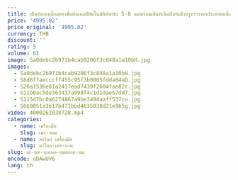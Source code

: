 ```yaml
---
title: เต็นท์หกเหลี่ยมสองชั้นตั้งแคมป์อัตโนมัติสําหรับ 5-8 คนพร้อมเต็นท์เดินป่ากันน้ําหรูหราราคาประหยัดหนึ่งห้องนอน
price: '4995.02'
price_original: '4995.02'
currency: THB
discount: ''
rating: 5
volume: 61
image: Sa0debc2b971b4cab9206f3c848a1a10bH.jpg
images:
  - Sa0debc2b971b4cab9206f3c848a1a10bH.jpg
  - S8d8ffaecccff455c95f3b0005fdda84aD.jpg
  - S26a1536e01a2417ead7439f2604fae82r.jpg
  - S11b0ac5de363437a998f4c1d1dae57dd7.jpg
  - S115d7bc0a6274867a9be3494aaff537cu.jpg
  - S669051a3b17b471bbd4635038d21e965g.jpg
video: 4000262038728.mp4
categories:
  - name: เครื่องมือ
    slug: เคร-องม
  - name: อะไหล่ เครื่องมือ
    slug: อะไหล-เคร-องม
slug: เต-นท-หกเหล-ยมสองช-นต
encode: oDAwUV6
lang: th
---
```

  